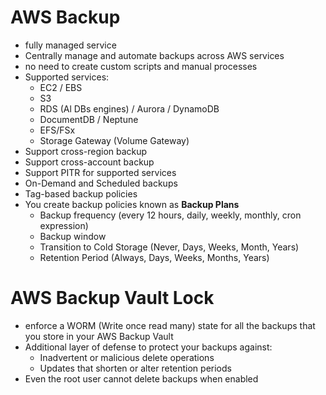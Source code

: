 # AWS Backup

- fully managed service
- Centrally manage and automate backups across AWS services
- no need to create custom scripts and manual processes
- Supported services:
    - EC2 / EBS
    - S3
    - RDS (Al DBs engines) / Aurora / DynamoDB
    - DocumentDB / Neptune
    - EFS/FSx
    - Storage Gateway (Volume Gateway)
- Support cross-region backup
- Support cross-account backup
- Support PITR for supported services
- On-Demand and Scheduled backups
- Tag-based backup policies
- You create backup policies known as **Backup Plans**
    - Backup frequency (every 12 hours, daily, weekly, monthly, cron expression)
    - Backup window
    - Transition to Cold Storage (Never, Days, Weeks, Month, Years)
    - Retention Period (Always, Days, Weeks, Months, Years)

# AWS Backup Vault Lock

- enforce a WORM (Write once read many) state for all the backups that you store in your AWS Backup Vault
- Additional layer of defense to protect your backups against:
    - Inadvertent or malicious delete operations
    - Updates that shorten or alter retention periods
- Even the root user cannot delete backups when enabled